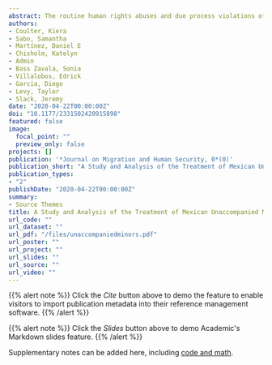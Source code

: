 ```yaml
---
abstract: The routine human rights abuses and due process violations ofunaccompanied alien children (UAC) by USCustoms and Border Protection (CBP) have contributed to a mounting humanitarian and legal crisis along the US–Mexico border. In the United States, the treatment of UAC is governed by laws, policies, and standards drawn from the Flores Settlement, the Trafficking Victims Protection Reauthorization Act (TVPRA), and CBP procedures and directives, which are intended to ensure UAC’s protection, well-being, and ability to pursue relief from removal, such as asylum. As nongovernmental organizations and human rights groups have documented, however, CBP has repeatedly violated these legal standards and policies, and subjectedUAC to abuses and rights violations. This article draws from surveys of 97 recently deported Mexican UAC, which examine their experiences with US immigration authorities. The study finds that Mexican UAC are detained in subpar conditions, are routinely not screened for fear of return to their home countries or for human trafficking, and are not sufficiently informed about the deportation process. The article recommends that CBP should take immediate steps to improve the treatment of UAC, that CBP and other entities responsible for the care ofUAC be monitored to ensure their compliance with US law and policy, and that Mexican UAC be afforded the same procedures and protection under the TVPRA as UAC from noncontiguous states.
authors:
- Coulter, Kiera 
- Sabo, Samantha 
- Martínez, Daniel E
- Chisholm, Katelyn
- Admin
- Bass Zavala, Sonia
- Villalobos, Edrick 
- Garcia, Diego 
- Levy, Taylor 
- Slack, Jeremy
date: "2020-04-22T00:00:00Z"
doi: "10.1177/2331502420915898"
featured: false
image:
  focal_point: ""
  preview_only: false
projects: []
publication: '*Journal on Migration and Human Security, 0*(0)'
publication_short: "A Study and Analysis of the Treatment of Mexican Unaccompanied Minors by Customs and Border Protection"
publication_types:
- "2"
publishDate: "2020-04-22T00:00:00Z"
summary: 
- Source Themes
title: A Study and Analysis of the Treatment of Mexican Unaccompanied Minors by Customs and Border Protection
url_code: ""
url_dataset: ""
url_pdf: "/files/unaccompaniedminors.pdf"
url_poster: ""
url_project: ""
url_slides: ""
url_source: ""
url_video: ""
---
```


{{% alert note %}}
Click the *Cite* button above to demo the feature to enable visitors to import publication metadata into their reference management software.
{{% /alert %}}

{{% alert note %}}
Click the *Slides* button above to demo Academic's Markdown slides feature.
{{% /alert %}}

Supplementary notes can be added here, including [code and math](https://sourcethemes.com/academic/docs/writing-markdown-latex/).
